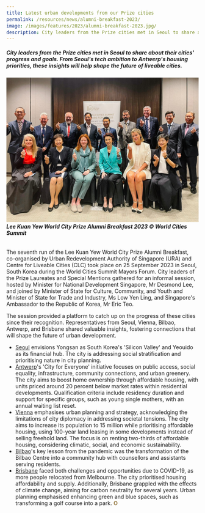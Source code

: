 ```yaml
---
title: Latest urban developments from our Prize cities
permalink: /resources/news/alumni-breakfast-2023/
image: /images/features/2023/alumni-breakfast-2023.jpg/
description: City leaders from the Prize cities met in Seoul to share about their cities' progress and goals. From Seoul's tech ambition to Antwerp's housing priorities, these insights will help shape the future of liveable cities.
---
```


##### City leaders from the Prize cities met in Seoul to share about their cities' progress and goals. From Seoul's tech ambition to Antwerp's housing priorities, these insights will help shape the future of liveable cities.

###### ![City leaders from Prize cities](/images/features/2023/alumni-breakfast-2023.jpg/)**Lee Kuan Yew World City Prize Alumni Breakfast 2023 © World Cities Summit**

The seventh run of the Lee Kuan Yew World City Prize Alumni Breakfast, co-organised by Urban Redevelopment Authority of Singapore (URA) and Centre for Liveable Cities (CLC) took place on 25 September 2023 in Seoul, South Korea during the World Cities Summit Mayors Forum. City leaders of the Prize Laureates and Special Mentions gathered for an informal session, hosted by Minister for National Development Singapore, Mr Desmond Lee, and joined by Minister of State for Culture, Community, and Youth and Minister of State for Trade and Industry, Ms Low Yen Ling, and Singapore's Ambassador to the Republic of Korea, Mr Eric Teo.

The session provided a platform to catch up on the progress of these cities since their recognition.  Representatives from Seoul, Vienna, Bilbao, Antwerp, and Brisbane shared valuable insights, fostering connections that will shape the future of urban development. 

- [Seoul](/seoul/) envisions Yongsan as South Korea's 'Silicon Valley' and Yeouido as its financial hub. The city is addressing social stratification and prioritising nature in city planning.
- [Antwerp](/antwerp/)'s 'City for Everyone' initiative focuses on public access, social equality, infrastructure, community connections, and urban greenery. The city aims to boost home ownership through affordable housing, with units priced around 20 percent below market rates within residential developments. Qualification criteria include residency duration and support for specific groups, such as young single mothers, with an annual waiting list reset.
- [Vienna](/vienna/) emphasises urban planning and strategy, acknowledging the limitations of city diplomacy in addressing societal tensions. The city aims to increase its population to 15 million while prioritising affordable housing, using 100-year land leasing in some developments instead of selling freehold land. The focus is on renting two-thirds of affordable housing, considering climatic, social, and economic sustainability.
- [Bilbao](/bilbao/)'s key lesson from the pandemic was the transformation of the Bilbao Centre into a community hub with counsellors and assistants serving residents.
- [Brisbane](/brisbane/) faced both challenges and opportunities due to COVID-19, as more people relocated from Melbourne. The city prioritised housing affordability and supply. Additionally, Brisbane grappled with the effects of climate change, aiming for carbon neutrality for several years. Urban planning emphasised enhancing green and blue spaces, such as transforming a golf course into a park. <b><font color="#967942">O</font></b>
